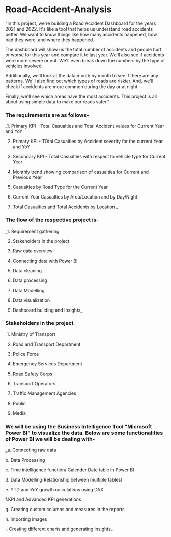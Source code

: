 # Road-Accident-Analysis


"In this project, we're building a Road Accident Dashboard for the years 2021 and 2022. It's like a tool that helps us understand road accidents better. We want to know things like how many accidents happened, how bad they were, and where they happened.

The dashboard will show us the total number of accidents and people hurt or worse for this year and compare it to last year. We'll also see if accidents were more severe or not. We'll even break down the numbers by the type of vehicles involved.

Additionally, we'll look at the data month by month to see if there are any patterns. We'll also find out which types of roads are riskier. And, we'll check if accidents are more common during the day or at night.

Finally, we'll see which areas have the most accidents. This project is all about using simple data to make our roads safer."

### The requirements are as follows-

_1. Primary KPI - Total Casualties and Total Accident values for Current Year and YoY

2. Primary KPI - TOtal Casualties by Accident severity for the current Year and YoY

3. Secondary KPI - Total Casualties with respect to vehicle type for Current Year

4. Monthly trend showing comparison of casualties for Current and Previous Year

5. Casualties by Road Type for the Current Year

6. Current Year Casualties by Area/Location and by Day/Night

7. Total Casualties and Total Accidents by Location
_


### The flow of the respective project is-

_1. Requirement gathering

2. Stakeholders in the project

3. Raw data overview

4. Connecting data with Power BI

5. Data cleaning

6. Data processing

7. Data Modelling

8. Data visualization

9. Dashboard building and Insights_



### Stakeholders in the project

_1. Ministry of Transport

2. Road and Transport Department

3. Police Force

4. Emergency Services Department

5. Road Safety Corps

6. Transport Operators

7. Traffic Management Agencies

8. Public

9. Media_



### We will be using the Business Intelligence Tool "Microsoft Power BI" to visualize the data. Below are some functionalities of Power BI we will be dealing with-

_a. Connecting raw data

b. Data Processing

c. Time intelligence function/ Calender Date table in Power BI

d. Data Modelling(Relationship between multiple tables)

e. YTD and YoY growth calculations using DAX

f.KPI and Advanced KPI generations

g. Creating custom columns and measures in the reports 

h. Importing images

i. Creating different charts and generating insights_

